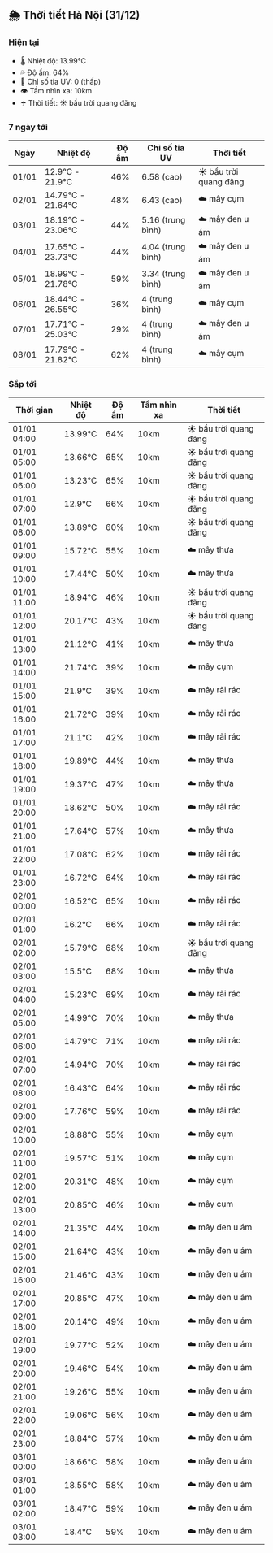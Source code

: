 ## 🌦️ Thời tiết Hà Nội (31/12)

### Hiện tại

- 🌡️ Nhiệt độ: 13.99℃
- 💦 Độ ẩm: 64%
- 🌟 Chỉ số tia UV: 0 (thấp)
- 👁️ Tầm nhìn xa: 10km
- ☂️ Thời tiết: ☀️ bầu trời quang đãng

### 7 ngày tới

| Ngày | Nhiệt độ | Độ ẩm | Chỉ số tia UV | Thời tiết |
| --- | --- | --- | --- | --- |
| 01/01 | 12.9℃ - 21.9℃ | 46% | 6.58 (cao) | ☀️ bầu trời quang đãng |
| 02/01 | 14.79℃ - 21.64℃ | 48% | 6.43 (cao) | ☁️ mây cụm |
| 03/01 | 18.19℃ - 23.06℃ | 44% | 5.16 (trung bình) | ☁️ mây đen u ám |
| 04/01 | 17.65℃ - 23.73℃ | 44% | 4.04 (trung bình) | ☁️ mây đen u ám |
| 05/01 | 18.99℃ - 21.78℃ | 59% | 3.34 (trung bình) | ☁️ mây đen u ám |
| 06/01 | 18.44℃ - 26.55℃ | 36% | 4 (trung bình) | ☁️ mây cụm |
| 07/01 | 17.71℃ - 25.03℃ | 29% | 4 (trung bình) | ☁️ mây đen u ám |
| 08/01 | 17.79℃ - 21.82℃ | 62% | 4 (trung bình) | ☁️ mây cụm |

### Sắp tới

| Thời gian | Nhiệt độ | Độ ẩm | Tầm nhìn xa | Thời tiết |
| --- | --- | --- | --- | --- |
| 01/01 04:00 | 13.99℃ | 64% | 10km | ☀️ bầu trời quang đãng |
| 01/01 05:00 | 13.66℃ | 65% | 10km | ☀️ bầu trời quang đãng |
| 01/01 06:00 | 13.23℃ | 65% | 10km | ☀️ bầu trời quang đãng |
| 01/01 07:00 | 12.9℃ | 66% | 10km | ☀️ bầu trời quang đãng |
| 01/01 08:00 | 13.89℃ | 60% | 10km | ☀️ bầu trời quang đãng |
| 01/01 09:00 | 15.72℃ | 55% | 10km | ☁️ mây thưa |
| 01/01 10:00 | 17.44℃ | 50% | 10km | ☁️ mây thưa |
| 01/01 11:00 | 18.94℃ | 46% | 10km | ☀️ bầu trời quang đãng |
| 01/01 12:00 | 20.17℃ | 43% | 10km | ☀️ bầu trời quang đãng |
| 01/01 13:00 | 21.12℃ | 41% | 10km | ☁️ mây thưa |
| 01/01 14:00 | 21.74℃ | 39% | 10km | ☁️ mây cụm |
| 01/01 15:00 | 21.9℃ | 39% | 10km | ☁️ mây rải rác |
| 01/01 16:00 | 21.72℃ | 39% | 10km | ☁️ mây rải rác |
| 01/01 17:00 | 21.1℃ | 42% | 10km | ☁️ mây rải rác |
| 01/01 18:00 | 19.89℃ | 44% | 10km | ☁️ mây thưa |
| 01/01 19:00 | 19.37℃ | 47% | 10km | ☁️ mây thưa |
| 01/01 20:00 | 18.62℃ | 50% | 10km | ☁️ mây rải rác |
| 01/01 21:00 | 17.64℃ | 57% | 10km | ☁️ mây thưa |
| 01/01 22:00 | 17.08℃ | 62% | 10km | ☁️ mây rải rác |
| 01/01 23:00 | 16.72℃ | 64% | 10km | ☁️ mây rải rác |
| 02/01 00:00 | 16.52℃ | 65% | 10km | ☁️ mây rải rác |
| 02/01 01:00 | 16.2℃ | 66% | 10km | ☁️ mây rải rác |
| 02/01 02:00 | 15.79℃ | 68% | 10km | ☀️ bầu trời quang đãng |
| 02/01 03:00 | 15.5℃ | 68% | 10km | ☁️ mây thưa |
| 02/01 04:00 | 15.23℃ | 69% | 10km | ☁️ mây rải rác |
| 02/01 05:00 | 14.99℃ | 70% | 10km | ☁️ mây thưa |
| 02/01 06:00 | 14.79℃ | 71% | 10km | ☁️ mây rải rác |
| 02/01 07:00 | 14.94℃ | 70% | 10km | ☁️ mây rải rác |
| 02/01 08:00 | 16.43℃ | 64% | 10km | ☁️ mây rải rác |
| 02/01 09:00 | 17.76℃ | 59% | 10km | ☁️ mây rải rác |
| 02/01 10:00 | 18.88℃ | 55% | 10km | ☁️ mây cụm |
| 02/01 11:00 | 19.57℃ | 51% | 10km | ☁️ mây cụm |
| 02/01 12:00 | 20.31℃ | 48% | 10km | ☁️ mây cụm |
| 02/01 13:00 | 20.85℃ | 46% | 10km | ☁️ mây cụm |
| 02/01 14:00 | 21.35℃ | 44% | 10km | ☁️ mây đen u ám |
| 02/01 15:00 | 21.64℃ | 43% | 10km | ☁️ mây đen u ám |
| 02/01 16:00 | 21.46℃ | 43% | 10km | ☁️ mây đen u ám |
| 02/01 17:00 | 20.85℃ | 47% | 10km | ☁️ mây đen u ám |
| 02/01 18:00 | 20.14℃ | 49% | 10km | ☁️ mây đen u ám |
| 02/01 19:00 | 19.77℃ | 52% | 10km | ☁️ mây đen u ám |
| 02/01 20:00 | 19.46℃ | 54% | 10km | ☁️ mây đen u ám |
| 02/01 21:00 | 19.26℃ | 55% | 10km | ☁️ mây đen u ám |
| 02/01 22:00 | 19.06℃ | 56% | 10km | ☁️ mây đen u ám |
| 02/01 23:00 | 18.84℃ | 57% | 10km | ☁️ mây đen u ám |
| 03/01 00:00 | 18.66℃ | 58% | 10km | ☁️ mây đen u ám |
| 03/01 01:00 | 18.55℃ | 58% | 10km | ☁️ mây đen u ám |
| 03/01 02:00 | 18.47℃ | 59% | 10km | ☁️ mây đen u ám |
| 03/01 03:00 | 18.4℃ | 59% | 10km | ☁️ mây đen u ám |
